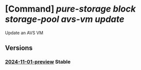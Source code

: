 # [Command] _pure-storage block storage-pool avs-vm update_

Update an AVS VM

## Versions

### [2024-11-01-preview](/Resources/mgmt-plane/L3N1YnNjcmlwdGlvbnMve30vcmVzb3VyY2Vncm91cHMve30vcHJvdmlkZXJzL3B1cmVzdG9yYWdlLmJsb2NrL3N0b3JhZ2Vwb29scy97fS9hdnN2bXMve30=/2024-11-01-preview.xml) **Stable**

<!-- mgmt-plane /subscriptions/{}/resourcegroups/{}/providers/purestorage.block/storagepools/{}/avsvms/{} 2024-11-01-preview -->
